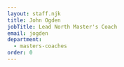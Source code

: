 ```yaml
---
layout: staff.njk
title: John Ogden
jobTitle: Lead North Master's Coach
email: jogden
department:
  - masters-coaches
order: 0
---
```

